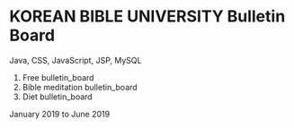 # KOREAN BIBLE UNIVERSITY Bulletin Board

 Java, CSS, JavaScript, JSP, MySQL

1. Free bulletin_board
2. Bible meditation bulletin_board
3. Diet bulletin_board

January 2019 to June 2019
